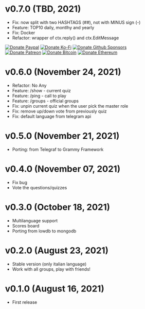 # v0.7.0 (TBD, 2021)

-   Fix: now split with two HASHTAGS (##), not with MINUS sign (-)
-   Feature: TOP10 daily, montlhy and yearly
-   Fix: Docker
-   Refactor: wrapper of ctx.reply() and ctx.EditMessage

<!-- all-shields/sponsors-badges:START -->

[![Donate Paypal](https://img.shields.io/badge/donate-paypal-005EA6.svg?style=for-the-badge&logo=paypal)](https://www.paypal.me/ptkdev) [![Donate Ko-Fi](https://img.shields.io/badge/donate-ko--fi-29abe0.svg?style=for-the-badge&logo=ko-fi)](https://ko-fi.com/ptkdev) [![Donate Github Sponsors](https://img.shields.io/badge/donate-sponsors-ea4aaa.svg?style=for-the-badge&logo=github)](https://github.com/sponsors/ptkdev) [![Donate Patreon](https://img.shields.io/badge/donate-patreon-F87668.svg?style=for-the-badge&logo=patreon)](https://www.patreon.com/join/ptkdev) [![Donate Bitcoin](https://img.shields.io/badge/BTC-35jQmZCy4nsxoMM3QPFrnZePDVhdKaHMRH-E38B29.svg?style=flat-square&logo=bitcoin)](https://ptk.dev/img/icons/menu/bitcoin_wallet.png) [![Donate Ethereum](https://img.shields.io/badge/ETH-0x8b8171661bEb032828e82baBb0B5B98Ba8fBEBFc-4E8EE9.svg?style=flat-square&logo=ethereum)](https://ptk.dev/img/icons/menu/ethereum_wallet.png)

<!-- all-shields/sponsors-badges:END -->

# v0.6.0 (November 24, 2021)

-   Refactor: No Any
-   Feature: /show - current quiz
-   Feature: /ping - call to play
-   Feature: /groups - official groups
-   Fix: unpin current quiz when the user pick the master role
-   Fix: remove up/down vote from previously quiz
-   Fix: default language from telegram api

# v0.5.0 (November 21, 2021)

-   Porting: from Telegraf to Grammy Framework

# v0.4.0 (November 07, 2021)

-   Fix bug
-   Vote the questions/quizzes

# v0.3.0 (October 18, 2021)

-   Multilanguage support
-   Scores board
-   Porting from lowdb to mongodb

# v0.2.0 (August 23, 2021)

-   Stable version (only italian language)
-   Work with all groups, play with friends!

# v0.1.0 (August 16, 2021)

-   First release
